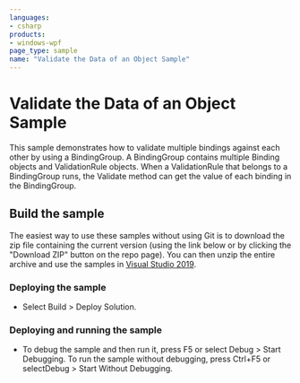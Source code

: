 ```yaml
---
languages:
- csharp
products:
- windows-wpf
page_type: sample
name: "Validate the Data of an Object Sample"
---
```


# Validate the Data of an Object Sample
This sample demonstrates how to validate multiple bindings against each other by using a BindingGroup. A BindingGroup contains multiple Binding objects and ValidationRule objects. When a ValidationRule that belongs to a BindingGroup runs, the Validate method can get the value of each binding in the BindingGroup.

## Build the sample
The easiest way to use these samples without using Git is to download the zip file containing the current version (using the link below or by clicking the "Download ZIP" button on the repo page). You can then unzip the entire archive and use the samples in [Visual Studio 2019](https://www.visualstudio.com/wpf-vs).

### Deploying the sample
- Select Build > Deploy Solution. 

### Deploying and running the sample
- To debug the sample and then run it, press F5 or select Debug >  Start Debugging. To run the sample without debugging, press Ctrl+F5 or selectDebug > Start Without Debugging. 


